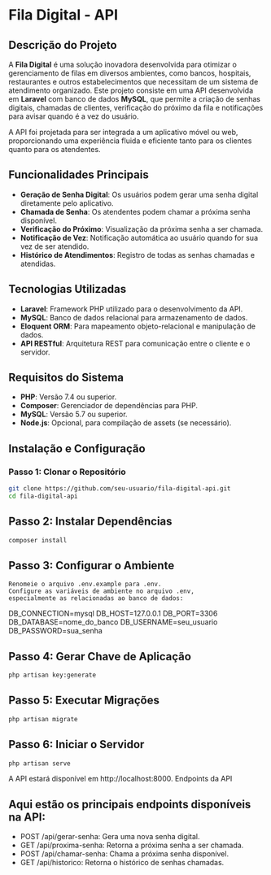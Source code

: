 # Fila Digital - API

## Descrição do Projeto

A **Fila Digital** é uma solução inovadora desenvolvida para otimizar o gerenciamento de filas em diversos ambientes, como bancos, hospitais, restaurantes e outros estabelecimentos que necessitam de um sistema de atendimento organizado. Este projeto consiste em uma API desenvolvida em **Laravel** com banco de dados **MySQL**, que permite a criação de senhas digitais, chamadas de clientes, verificação do próximo da fila e notificações para avisar quando é a vez do usuário.

A API foi projetada para ser integrada a um aplicativo móvel ou web, proporcionando uma experiência fluida e eficiente tanto para os clientes quanto para os atendentes.

## Funcionalidades Principais

- **Geração de Senha Digital**: Os usuários podem gerar uma senha digital diretamente pelo aplicativo.
- **Chamada de Senha**: Os atendentes podem chamar a próxima senha disponível.
- **Verificação do Próximo**: Visualização da próxima senha a ser chamada.
- **Notificação de Vez**: Notificação automática ao usuário quando for sua vez de ser atendido.
- **Histórico de Atendimentos**: Registro de todas as senhas chamadas e atendidas.

## Tecnologias Utilizadas

- **Laravel**: Framework PHP utilizado para o desenvolvimento da API.
- **MySQL**: Banco de dados relacional para armazenamento de dados.
- **Eloquent ORM**: Para mapeamento objeto-relacional e manipulação de dados.
- **API RESTful**: Arquitetura REST para comunicação entre o cliente e o servidor.

## Requisitos do Sistema

- **PHP**: Versão 7.4 ou superior.
- **Composer**: Gerenciador de dependências para PHP.
- **MySQL**: Versão 5.7 ou superior.
- **Node.js**: Opcional, para compilação de assets (se necessário).

## Instalação e Configuração

### Passo 1: Clonar o Repositório

```bash
git clone https://github.com/seu-usuario/fila-digital-api.git
cd fila-digital-api
```

## Passo 2: Instalar Dependências

```bash
composer install
```

## Passo 3: Configurar o Ambiente

    Renomeie o arquivo .env.example para .env.
    Configure as variáveis de ambiente no arquivo .env,
    especialmente as relacionadas ao banco de dados:

DB_CONNECTION=mysql
DB_HOST=127.0.0.1
DB_PORT=3306
DB_DATABASE=nome_do_banco
DB_USERNAME=seu_usuario
DB_PASSWORD=sua_senha

## Passo 4: Gerar Chave de Aplicação
```bash
php artisan key:generate
```

## Passo 5: Executar Migrações
```bash
php artisan migrate
```

## Passo 6: Iniciar o Servidor
```bash
php artisan serve
```

A API estará disponível em http://localhost:8000.
Endpoints da API

## Aqui estão os principais endpoints disponíveis na API:

<ul>
<li> POST /api/gerar-senha: Gera uma nova senha digital. </li>
<li> GET /api/proxima-senha: Retorna a próxima senha a ser chamada. </li>
<li> POST /api/chamar-senha: Chama a próxima senha disponível. </li>
<li> GET /api/historico: Retorna o histórico de senhas chamadas. </li>
</ul>

    

    

    

    